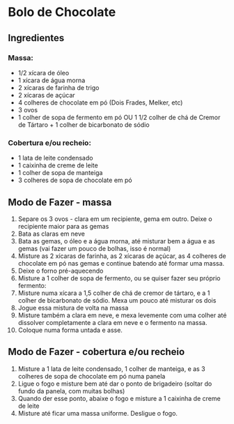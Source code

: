 # Bolo de Chocolate

## Ingredientes

### Massa:

* 1/2 xícara de óleo
* 1 xícara de água morna
* 2 xícaras de farinha de trigo
* 2 xícaras de açúcar
* 4 colheres de chocolate em pó (Dois Frades, Melker, etc)
* 3 ovos
* 1 colher de sopa de fermento em pó OU 1 1/2 colher de chá de Cremor de Tártaro + 1 colher de bicarbonato de sódio

### Cobertura e/ou recheio:

* 1 lata de leite condensado
* 1 caixinha de creme de leite
* 1 colher de sopa de manteiga
* 3 colheres de sopa de chocolate em pó

## Modo de Fazer - massa

1. Separe os 3 ovos - clara em um recipiente, gema em outro. Deixe o recipiente maior para as gemas
1. Bata as claras em neve
1. Bata as gemas, o óleo e a água morna, até misturar bem a água e as gemas (vai fazer um pouco de 
bolhas, isso é normal)
1. Misture as 2 xícaras de farinha, as 2 xícaras de açúcar, as 4 colheres de chocolate em pó nas gemas e continue
batendo até formar uma massa.
1. Deixe o forno pré-aquecendo
1. Misture a 1 colher de sopa de fermento, ou se quiser fazer seu próprio fermento:
  1. Misture numa xícara a 1,5 colher de chá de cremor de tártaro, e a 1 colher de bicarbonato de sódio. Mexa 
  um pouco até misturar os dois
  1. Jogue essa mistura de volta na massa
1. Misture também a clara em neve, e mexa levemente com uma colher até dissolver completamente a clara em neve e 
o fermento na massa.
1. Coloque numa forma untada e asse.

## Modo de Fazer - cobertura e/ou recheio

1. Misture a 1 lata de leite condensado, 1 colher de manteiga, e as 3 colheres de sopa de chocolate em pó numa
panela
1. Ligue o fogo e misture bem até dar o ponto de brigadeiro (soltar do fundo da panela, com muitas bolhas)
1. Quando der esse ponto, abaixe o fogo e misture a 1 caixinha de creme de leite
1. Misture até ficar uma massa uniforme. Desligue o fogo.
